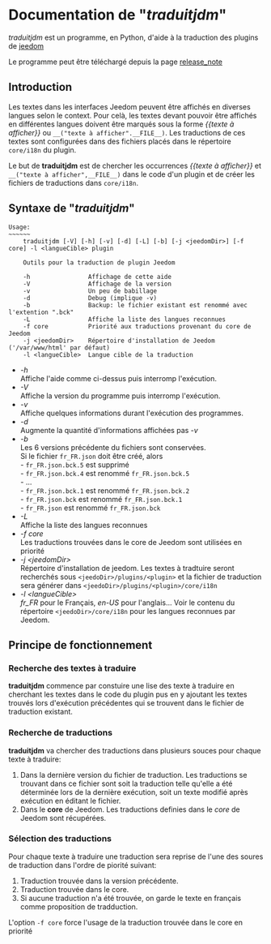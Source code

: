 # Documentation de "*traduitjdm*"

*traduitjdm* est un programme, en Python, d'aide à la traduction des plugins de [jeedom](http://jeedom.com)

Le programme peut être téléchargé depuis la page [release_note](release_notes.html)

## Introduction
Les textes dans les interfaces Jeedom peuvent être affichés en diverses langues selon le context. Pour celà, les textes devant pouvoir être affichés en différentes langues doivent être marqués sous la forme *&#123;&#123;texte à afficher&#125;&#125;* ou `__("texte à afficher".__FILE__)`. Les traductions de ces textes sont configurées dans des fichiers placés dans le répertoire `core/i18n` du plugin.

Le but de **traduitjdm** est de chercher les occurrences *&#123;&#123;texte à afficher&#125;&#125;* et `__("texte à afficher",__FILE__)` dans le code d'un plugin et de créer les fichiers de traductions dans `core/i18n`.

## Syntaxe de "*traduitjdm*"
```
Usage:
~~~~~~
    traduitjdm [-V] [-h] [-v] [-d] [-L] [-b] [-j <jeedomDir>] [-f core] -l <langueCible> plugin

    Outils pour la traduction de plugin Jeedom

    -h                Affichage de cette aide
    -V                Affichage de la version
    -v                Un peu de babillage
    -d                Debug (implique -v)
    -b                Backup: le fichier existant est renommé avec l'extention ".bck"
    -L                Affiche la liste des langues reconnues
    -f core           Priorité aux traductions provenant du core de Jeedom
    -j <jeedomDir>    Répertoire d'installation de Jeedom ('/var/www/html' par défaut)
    -l <langueCible>  Langue cible de la traduction
```

- *-h*  
    Affiche l'aide comme ci-dessus puis interromp l'exécution.
- *-V*  
    Affiche la version du programme puis interromp l'exécution.
- *-v*  
    Affiche quelques informations durant l'exécution des programmes.
- *-d*    
    Augmente la quantité d'informations affichées pas *-v*
- *-b*  
    Les 6 versions précédente du fichiers sont conservées.    
    Si le fichier `fr_FR.json` doit être créé, alors    
        - `fr_FR.json.bck.5` est supprimé   
        - `fr_FR.json.bck.4` est renommé `fr_FR.json.bck.5`   
        - ...   
        - `fr_FR.json.bck.1` est renommé `fr_FR.json.bck.2`   
        - `fr_FR.json.bck` est renommé `fr_FR.json.bck.1`   
        - `fr_FR.json` est renommé `fr_FR.json.bck`   
 - *-L*  
    Affiche la liste des langues reconnues
 - *-f core*  
    Les traductions trouvées dans le core de Jeedom sont utilisées en priorité
 - *-j \<jeedomDir>*    
    Répertoire d'installation de jeedom. Les textes à tradtuire seront recherchés sous `<jeedoDir>/plugins/<plugin>` et la fichier de traduction sera générer dans `<jeedoDir>/plugins/<plugin>/core/i18n`    
  - *-l \<langueCible>*    
    *fr_FR* pour le Français, *en-US* pour l'anglais... Voir le contenu du répertoire `<jeedoDir>/core/i18n` pour les langues reconnues par Jeedom.

## Principe de fonctionnement
### Recherche des textes à traduire
**traduitjdm** commence par constuire une lise des texte à traduire en cherchant les textes dans le code du plugin pus en y ajoutant les textes trouvés lors d'exécution précédentes qui se trouvent dans le fichier de traduction existant.

### Recherche de traductions
**traduitjdm** va chercher des traductions dans plusieurs souces pour chaque texte à traduire:
1. Dans la dernière version du fichier de traduction.
    Les traductions se trouvant dans ce fichier sont soit la traduction telle qu'elle a été déterminée lors de la dernière exécution, soit un texte modifié après exécution en éditant le fichier.
2. Dans le **core** de Jeedom.
    Les traductions definies dans le *core* de Jeedom sont récupérées.

### Sélection des traductions
Pour chaque texte à traduire une traduction sera reprise de l'une des soures de traduction dans l'ordre de piorité suivant:

1. Traduction trouvée dans la version précédente.
1. Traduction trouvée dans le core.
1. Si aucune traduction n'a été trouvée, on garde le texte en français comme proposition de tradduction.

L'option `-f core` force l'usage de la traduction trouvée dans le core en priorité 
